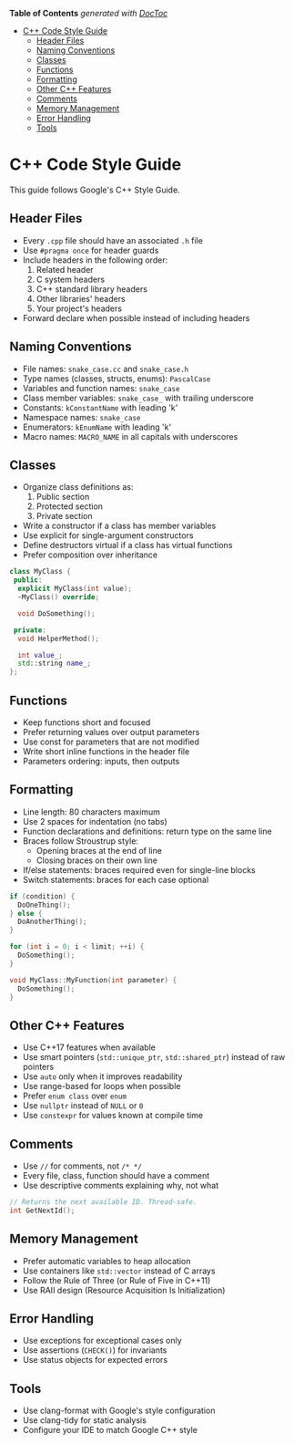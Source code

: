 <!-- START doctoc generated TOC please keep comment here to allow auto update -->
<!-- DON'T EDIT THIS SECTION, INSTEAD RE-RUN doctoc TO UPDATE -->
**Table of Contents**  *generated with [DocToc](https://github.com/thlorenz/doctoc)*

- [C++ Code Style Guide](#c-code-style-guide)
  - [Header Files](#header-files)
  - [Naming Conventions](#naming-conventions)
  - [Classes](#classes)
  - [Functions](#functions)
  - [Formatting](#formatting)
  - [Other C++ Features](#other-c-features)
  - [Comments](#comments)
  - [Memory Management](#memory-management)
  - [Error Handling](#error-handling)
  - [Tools](#tools)

<!-- END doctoc generated TOC please keep comment here to allow auto update -->

# C++ Code Style Guide

This guide follows Google's C++ Style Guide.

## Header Files

- Every `.cpp` file should have an associated `.h` file
- Use `#pragma once` for header guards
- Include headers in the following order:
  1. Related header
  2. C system headers
  3. C++ standard library headers
  4. Other libraries' headers
  5. Your project's headers
- Forward declare when possible instead of including headers

## Naming Conventions

- File names: `snake_case.cc` and `snake_case.h`
- Type names (classes, structs, enums): `PascalCase`
- Variables and function names: `snake_case`
- Class member variables: `snake_case_` with trailing underscore
- Constants: `kConstantName` with leading 'k'
- Namespace names: `snake_case`
- Enumerators: `kEnumName` with leading 'k'
- Macro names: `MACRO_NAME` in all capitals with underscores

## Classes

- Organize class definitions as:
  1. Public section
  2. Protected section
  3. Private section
- Write a constructor if a class has member variables
- Use explicit for single-argument constructors
- Define destructors virtual if a class has virtual functions
- Prefer composition over inheritance

```cpp
class MyClass {
 public:
  explicit MyClass(int value);
  ~MyClass() override;

  void DoSomething();

 private:
  void HelperMethod();

  int value_;
  std::string name_;
};
```

## Functions

- Keep functions short and focused
- Prefer returning values over output parameters
- Use const for parameters that are not modified
- Write short inline functions in the header file
- Parameters ordering: inputs, then outputs

## Formatting

- Line length: 80 characters maximum
- Use 2 spaces for indentation (no tabs)
- Function declarations and definitions: return type on the same line
- Braces follow Stroustrup style:
  - Opening braces at the end of line
  - Closing braces on their own line
- If/else statements: braces required even for single-line blocks
- Switch statements: braces for each case optional

```cpp
if (condition) {
  DoOneThing();
} else {
  DoAnotherThing();
}

for (int i = 0; i < limit; ++i) {
  DoSomething();
}

void MyClass::MyFunction(int parameter) {
  DoSomething();
}
```

## Other C++ Features

- Use C++17 features when available
- Use smart pointers (`std::unique_ptr`, `std::shared_ptr`) instead of raw pointers
- Use `auto` only when it improves readability
- Use range-based for loops when possible
- Prefer `enum class` over `enum`
- Use `nullptr` instead of `NULL` or `0`
- Use `constexpr` for values known at compile time

## Comments

- Use `//` for comments, not `/* */`
- Every file, class, function should have a comment
- Use descriptive comments explaining why, not what

```cpp
// Returns the next available ID. Thread-safe.
int GetNextId();
```

## Memory Management

- Prefer automatic variables to heap allocation
- Use containers like `std::vector` instead of C arrays
- Follow the Rule of Three (or Rule of Five in C++11)
- Use RAII design (Resource Acquisition Is Initialization)

## Error Handling

- Use exceptions for exceptional cases only
- Use assertions (`CHECK()`) for invariants
- Use status objects for expected errors

## Tools

- Use clang-format with Google's style configuration
- Use clang-tidy for static analysis
- Configure your IDE to match Google C++ style
